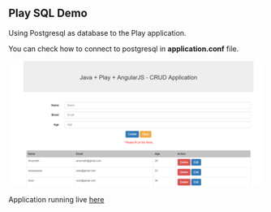 ## Play SQL Demo

Using Postgresql as database to the Play application.

You can check how to connect to postgresql in **application.conf** file.

![alt text](PlaySQLDemo.png "Play postgresql Image")

Application running live [here](https://peaceful-reaches-92756.herokuapp.com/)
